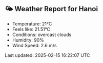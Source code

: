 <!-- WEATHER-START -->
## 🌤 Weather Report for Hanoi

- Temperature: 21°C
- Feels like: 21.51°C
- Conditions: overcast clouds
- Humidity: 90%
- Wind Speed: 2.6 m/s

Last updated: 2025-02-15 16:22:07 UTC
<!-- WEATHER-END -->
